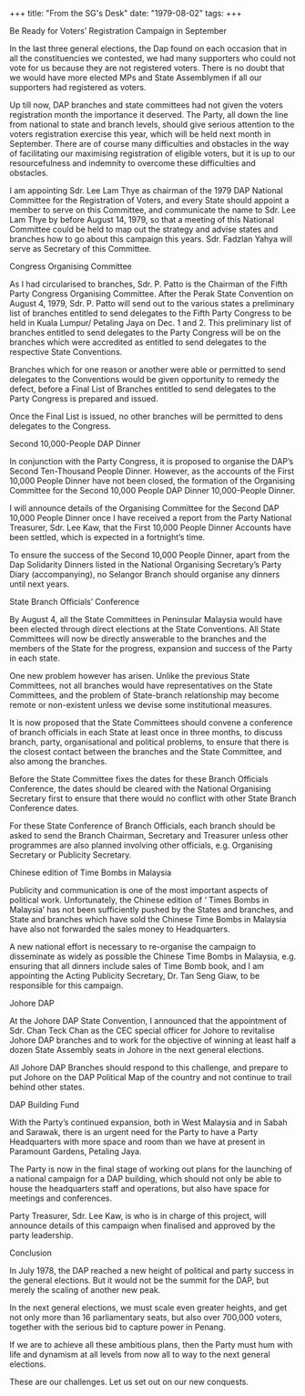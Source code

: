 +++ 
title: "From the SG's Desk"
date: "1979-08-02"
tags:
+++

Be Ready for Voters’ Registration Campaign in September

In the last three general elections, the Dap found on each occasion that in all the constituencies we contested, we had many supporters who could not vote for us because they are not registered voters. There is no doubt that we would have more elected MPs and State Assemblymen if all our supporters had registered as voters.

Up till now, DAP branches and state committees had not given the voters registration month the importance it deserved. The Party, all down the line from national to state and branch levels, should give serious attention to the voters registration exercise this year, which will be held next month in September. There are of course many difficulties and obstacles in the way of facilitating our maximising registration of eligible voters, but it is up to our resourcefulness and indemnity to overcome these difficulties and obstacles.</u>

I am appointing Sdr. Lee Lam Thye as chairman of the 1979 DAP National Committee for the Registration of Voters, and every State should appoint a member to serve on this Committee, and communicate the name to Sdr. Lee Lam Thye by before August 14, 1979, so that a meeting of this National Committee could be held to map out the strategy and advise states and branches how to go about this campaign this years. Sdr. Fadzlan Yahya will serve as Secretary of this Committee.

Congress Organising Committee

As I had circularised to branches, Sdr. P. Patto is the Chairman of the Fifth Party Congress Organising Committee. After the Perak State Convention on August 4, 1979, Sdr. P. Patto will send out to the various states a preliminary list of branches entitled to send delegates to the Fifth Party Congress to be held in Kuala Lumpur/ Petaling Jaya on Dec. 1 and 2. This preliminary list of branches entitled to send delegates to the Party Congress will be on the branches which were accredited as entitled to send delegates to the respective State Conventions.

Branches which for one reason or another were able or permitted to send delegates to the Conventions would be given opportunity to remedy the defect, before a Final List of Branches entitled to send delegates to the Party Congress is prepared and issued.

Once the Final List is issued, no other branches will be permitted to dens delegates to the Congress.

Second 10,000-People DAP Dinner 

In conjunction with the Party Congress, it is proposed to organise the DAP’s Second Ten-Thousand People Dinner. However, as the accounts of the First 10,000 People Dinner have not been closed, the formation of the Organising Committee for the Second 10,000 People DAP Dinner 10,000-People Dinner.







I will announce details of the Organising Committee for the Second DAP 10,000 People Dinner once I have received a report from the Party National Treasurer, Sdr. Lee Kaw, that the First 10,000 People Dinner Accounts have been settled, which is expected in a fortnight’s time.

To ensure the success of the Second 10,000 People Dinner, apart from the Dap Solidarity Dinners listed in the National Organising Secretary’s Party Diary (accompanying), no Selangor Branch should organise any dinners until next years.

State Branch Officials’ Conference

By August 4, all the State Committees in Peninsular Malaysia would have been elected through direct elections at the State Conventions. All State Committees will now be directly answerable to the branches and the members of the State for the progress, expansion and success of the Party in each state.

One new problem however has arisen. Unlike the previous State Committees, not all branches would have representatives on the State Committees, and the problem of State-branch relationship may become remote or non-existent unless we devise some institutional measures.

It is now proposed that the State Committees should convene a conference of branch officials in each State at least once in three months, to discuss branch, party, organisational and political problems, to ensure that there is the closest contact between the branches and the State Committee, and also among the branches.

Before the State Committee fixes the dates for these Branch Officials Conference, the dates should be cleared with the National Organising Secretary first to ensure that there would no conflict with other State Branch Conference dates. 

For these State Conference of Branch Officials, each branch should be asked to send the Branch Chairman, Secretary and Treasurer unless other programmes are also planned involving other officials, e.g. Organising Secretary or Publicity Secretary.

Chinese edition of Time Bombs in Malaysia

Publicity and communication is one of the most important aspects of political work. Unfortunately, the Chinese edition of ‘ Times Bombs in Malaysia’ has not been sufficiently pushed by the States and branches, and State and branches which have sold the Chinese Time Bombs in Malaysia have also not forwarded the sales money to Headquarters.

A new national effort is necessary to re-organise the campaign to disseminate as widely as possible the Chinese Time Bombs in Malaysia, e.g. ensuring that all dinners include sales of Time Bomb book, and I am appointing the Acting Publicity Secretary, Dr. Tan Seng Giaw, to be responsible for this campaign.

Johore DAP

At the Johore DAP State Convention, I announced that the appointment of Sdr. Chan Teck Chan as the CEC special officer for Johore to revitalise Johore DAP branches and to work for the objective of winning at least half a dozen State Assembly seats in Johore in the next general elections.

All Johore DAP Branches should respond to this challenge, and prepare to put Johore on the DAP Political Map of the country and not continue to trail behind other states.

DAP Building Fund

With the Party’s continued expansion, both in West Malaysia and in Sabah and Sarawak, there is an urgent need for the Party to have a Party Headquarters with more space and room than we have at present in Paramount Gardens, Petaling Jaya.

The Party is now in the final stage of working out plans for the launching of a national campaign for a DAP building, which should not only be able to house the headquarters staff and operations, but also have space for meetings and conferences.

Party Treasurer, Sdr. Lee Kaw, is who is in charge of this project, will announce details of this campaign when finalised and approved by the party leadership.

Conclusion

In July 1978, the DAP reached a new height of political and party success in the general elections. But it would not be the summit for the DAP, but merely the scaling of another new peak.

In the next general elections, we must scale even greater heights, and get not only more than 16 parliamentary seats, but also over 700,000 voters, together with the serious bid to capture power in Penang.

If we are to achieve all these ambitious plans, then the Party must hum with life and dynamism at all levels from now all to way to the next general elections.

These are our challenges. Let us set out on our new conquests.
 
